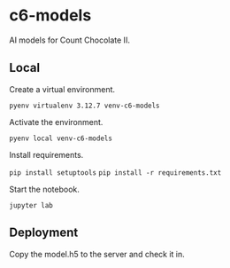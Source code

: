# c6-models
AI models for Count Chocolate II.

## Local
Create a virtual environment.

`pyenv virtualenv 3.12.7 venv-c6-models`

Activate the environment.

`pyenv local venv-c6-models`

Install requirements.

`pip install setuptools`
`pip install -r requirements.txt`

Start the notebook.

`jupyter lab`

## Deployment
Copy the model.h5 to the server and check it in.
 
